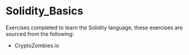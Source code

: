 # Solidity_Basics
Exercises completed to learn the Solidity language, these exercises are sourced from the following:
  - CryptoZombies.io
